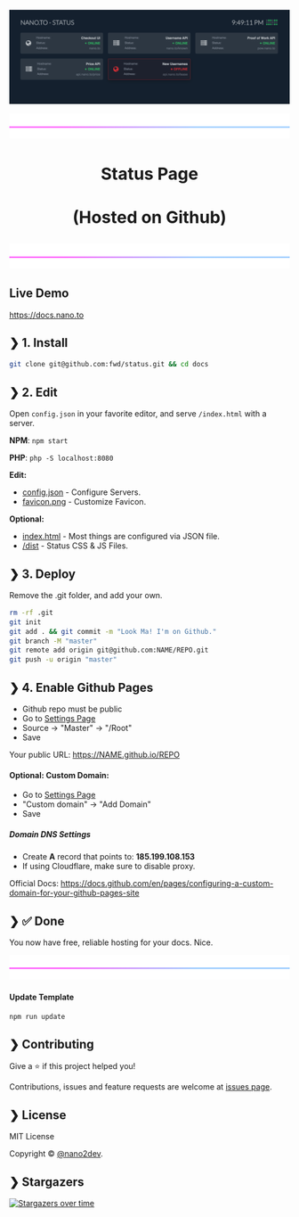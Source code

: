 ![line](https://github.com/fwd/status/raw/master/dist/banner.png)

![line](https://github.com/fwd/n2/raw/master/.github/line.png)

<h1 align="center" style="font-size: 30px">Status Page</h1>
<h3 align="center" style="font-size: 30px">(Hosted on Github)</h3>

![line](https://github.com/fwd/n2/raw/master/.github/line.png)

## Live Demo

<a href="https://docs.nano.to" target="_blank">https://docs.nano.to</a>


## ❯ 1. Install

```bash
git clone git@github.com:fwd/status.git && cd docs
```

## ❯ 2. Edit

Open ```config.json``` in your favorite editor, and serve ```/index.html``` with a server. 

**NPM**: ```npm start```

**PHP**: ```php -S localhost:8080```

**Edit:**

- [config.json](/config.json) - Configure Servers.
- [favicon.png](/favicon.png) - Customize Favicon.

**Optional:**
- [index.html](/index.html) - Most things are configured via JSON file.
- [/dist](/dist) - Status CSS & JS Files.

## ❯ 3. Deploy

Remove the .git folder, and add your own.

```bash
rm -rf .git
git init
git add . && git commit -m "Look Ma! I'm on Github."
git branch -M "master"
git remote add origin git@github.com:NAME/REPO.git
git push -u origin "master"
```

## ❯ 4. Enable Github Pages

- Github repo must be public
- Go to [Settings Page](/../../settings/pages)
- Source → "Master" → "/Root"
- Save

Your public URL: https://NAME.github.io/REPO

#### Optional: Custom Domain:

- Go to [Settings Page](/../../settings/pages)
- "Custom domain" → "Add Domain"
- Save

##### Domain DNS Settings

- Create **A** record that points to: **185.199.108.153**
- If using Cloudflare, make sure to disable proxy.

Official Docs: https://docs.github.com/en/pages/configuring-a-custom-domain-for-your-github-pages-site

## ❯ ✅ Done 

You now have free, reliable hosting for your docs. Nice. 

![line](https://github.com/fwd/n2/raw/master/.github/line.png)

#### Update Template

```
npm run update
```

## ❯ Contributing

Give a ⭐️ if this project helped you!

Contributions, issues and feature requests are welcome at [issues page](https://github.com/fwd/status/issues).

## ❯ License

MIT License

Copyright © [@nano2dev](https://twitter.com/nano2dev).

## ❯ Stargazers

[![Stargazers over time](https://starchart.cc/fwd/status.svg)](https://github.com/fwd/status)